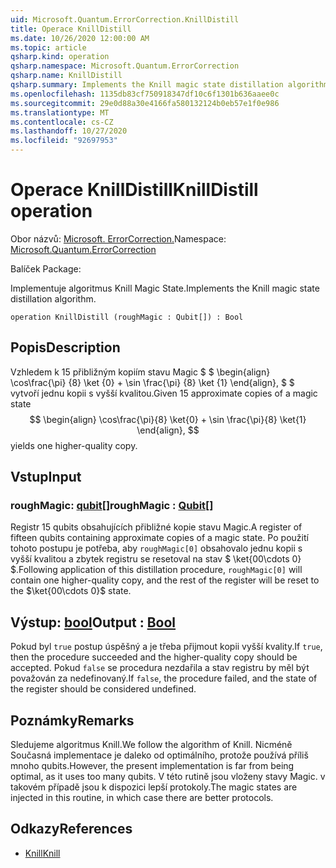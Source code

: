 ```yaml
---
uid: Microsoft.Quantum.ErrorCorrection.KnillDistill
title: Operace KnillDistill
ms.date: 10/26/2020 12:00:00 AM
ms.topic: article
qsharp.kind: operation
qsharp.namespace: Microsoft.Quantum.ErrorCorrection
qsharp.name: KnillDistill
qsharp.summary: Implements the Knill magic state distillation algorithm.
ms.openlocfilehash: 1135db83cf750918347df10c6f1301b636aaee0c
ms.sourcegitcommit: 29e0d88a30e4166fa580132124b0eb57e1f0e986
ms.translationtype: MT
ms.contentlocale: cs-CZ
ms.lasthandoff: 10/27/2020
ms.locfileid: "92697953"
---
```

# <a name="knilldistill-operation"></a><span data-ttu-id="97fd1-102">Operace KnillDistill</span><span class="sxs-lookup"><span data-stu-id="97fd1-102">KnillDistill operation</span></span>

<span data-ttu-id="97fd1-103">Obor názvů: [Microsoft. ErrorCorrection.](xref:Microsoft.Quantum.ErrorCorrection)</span><span class="sxs-lookup"><span data-stu-id="97fd1-103">Namespace: [Microsoft.Quantum.ErrorCorrection](xref:Microsoft.Quantum.ErrorCorrection)</span></span>

<span data-ttu-id="97fd1-104">Balíček [](https://nuget.org/packages/)</span><span class="sxs-lookup"><span data-stu-id="97fd1-104">Package: [](https://nuget.org/packages/)</span></span>


<span data-ttu-id="97fd1-105">Implementuje algoritmus Knill Magic State.</span><span class="sxs-lookup"><span data-stu-id="97fd1-105">Implements the Knill magic state distillation algorithm.</span></span>

```qsharp
operation KnillDistill (roughMagic : Qubit[]) : Bool
```


## <a name="description"></a><span data-ttu-id="97fd1-106">Popis</span><span class="sxs-lookup"><span data-stu-id="97fd1-106">Description</span></span>

<span data-ttu-id="97fd1-107">Vzhledem k 15 přibližným kopiím stavu Magic $ $ \begin{align} \cos\frac{\pi} {8} \ket {0} + \sin \frac{\pi} {8} \ket {1} \end{align}, $ $ vytvoří jednu kopii s vyšší kvalitou.</span><span class="sxs-lookup"><span data-stu-id="97fd1-107">Given 15 approximate copies of a magic state $$ \begin{align} \cos\frac{\pi}{8} \ket{0} + \sin \frac{\pi}{8} \ket{1} \end{align}, $$ yields one higher-quality copy.</span></span>

## <a name="input"></a><span data-ttu-id="97fd1-108">Vstup</span><span class="sxs-lookup"><span data-stu-id="97fd1-108">Input</span></span>

### <a name="roughmagic--qubit"></a><span data-ttu-id="97fd1-109">roughMagic: [qubit](xref:microsoft.quantum.lang-ref.qubit)[]</span><span class="sxs-lookup"><span data-stu-id="97fd1-109">roughMagic : [Qubit](xref:microsoft.quantum.lang-ref.qubit)[]</span></span>

<span data-ttu-id="97fd1-110">Registr 15 qubits obsahujících přibližné kopie stavu Magic.</span><span class="sxs-lookup"><span data-stu-id="97fd1-110">A register of fifteen qubits containing approximate copies of a magic state.</span></span> <span data-ttu-id="97fd1-111">Po použití tohoto postupu je potřeba, aby `roughMagic[0]` obsahovalo jednu kopii s vyšší kvalitou a zbytek registru se resetoval na stav $ \ket{00\cdots 0} $.</span><span class="sxs-lookup"><span data-stu-id="97fd1-111">Following application of this distillation procedure, `roughMagic[0]` will contain one higher-quality copy, and the rest of the register will be reset to the $\ket{00\cdots 0}$ state.</span></span>



## <a name="output--bool"></a><span data-ttu-id="97fd1-112">Výstup: [bool](xref:microsoft.quantum.lang-ref.bool)</span><span class="sxs-lookup"><span data-stu-id="97fd1-112">Output : [Bool](xref:microsoft.quantum.lang-ref.bool)</span></span>

<span data-ttu-id="97fd1-113">Pokud byl `true` postup úspěšný a je třeba přijmout kopii vyšší kvality.</span><span class="sxs-lookup"><span data-stu-id="97fd1-113">If `true`, then the procedure succeeded and the higher-quality copy should be accepted.</span></span> <span data-ttu-id="97fd1-114">Pokud `false` se procedura nezdařila a stav registru by měl být považován za nedefinovaný.</span><span class="sxs-lookup"><span data-stu-id="97fd1-114">If `false`, the procedure failed, and the state of the register should be considered undefined.</span></span>

## <a name="remarks"></a><span data-ttu-id="97fd1-115">Poznámky</span><span class="sxs-lookup"><span data-stu-id="97fd1-115">Remarks</span></span>

<span data-ttu-id="97fd1-116">Sledujeme algoritmus Knill.</span><span class="sxs-lookup"><span data-stu-id="97fd1-116">We follow the algorithm of Knill.</span></span>
<span data-ttu-id="97fd1-117">Nicméně Současná implementace je daleko od optimálního, protože používá příliš mnoho qubits.</span><span class="sxs-lookup"><span data-stu-id="97fd1-117">However, the present implementation is far from being optimal, as it uses too many qubits.</span></span>
<span data-ttu-id="97fd1-118">V této rutině jsou vloženy stavy Magic. v takovém případě jsou k dispozici lepší protokoly.</span><span class="sxs-lookup"><span data-stu-id="97fd1-118">The magic states are injected in this routine, in which case there are better protocols.</span></span>

## <a name="references"></a><span data-ttu-id="97fd1-119">Odkazy</span><span class="sxs-lookup"><span data-stu-id="97fd1-119">References</span></span>

- [<span data-ttu-id="97fd1-120">Knill</span><span class="sxs-lookup"><span data-stu-id="97fd1-120">Knill</span></span>](https://arxiv.org/abs/quant-ph/0402171)